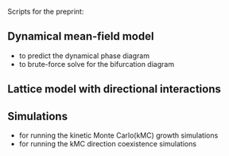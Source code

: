 Scripts for the preprint:

## Dynamical mean-field model
- to predict the dynamical phase diagram
- to brute-force solve for the bifurcation diagram
## Lattice model with directional interactions

## Simulations
- for running the kinetic Monte Carlo(kMC) growth simulations
- for running the kMC direction coexistence simulations
